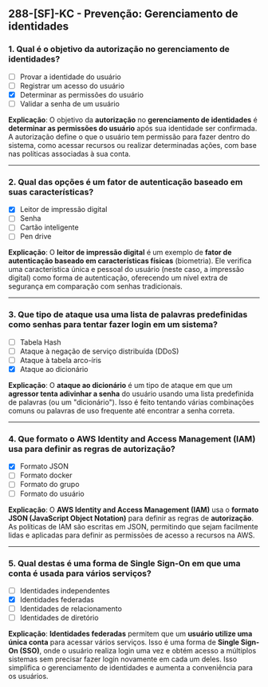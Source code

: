 ## 288-[SF]-KC - Prevenção: Gerenciamento de identidades

### 1. Qual é o objetivo da autorização no gerenciamento de identidades?
- [ ] Provar a identidade do usuário
- [ ] Registrar um acesso do usuário
- [x] Determinar as permissões do usuário
- [ ] Validar a senha de um usuário

**Explicação**: O objetivo da **autorização** no **gerenciamento de identidades** é **determinar as permissões do usuário** após sua identidade ser confirmada. A autorização define o que o usuário tem permissão para fazer dentro do sistema, como acessar recursos ou realizar determinadas ações, com base nas políticas associadas à sua conta.

---

### 2. Qual das opções é um fator de autenticação baseado em suas características?
- [x] Leitor de impressão digital
- [ ] Senha
- [ ] Cartão inteligente
- [ ] Pen drive

**Explicação**: O **leitor de impressão digital** é um exemplo de **fator de autenticação baseado em características físicas** (biometria). Ele verifica uma característica única e pessoal do usuário (neste caso, a impressão digital) como forma de autenticação, oferecendo um nível extra de segurança em comparação com senhas tradicionais.

---

### 3. Que tipo de ataque usa uma lista de palavras predefinidas como senhas para tentar fazer login em um sistema?
- [ ] Tabela Hash
- [ ] Ataque à negação de serviço distribuída (DDoS)
- [ ] Ataque à tabela arco-íris
- [x] Ataque ao dicionário

**Explicação**: O **ataque ao dicionário** é um tipo de ataque em que um **agressor tenta adivinhar a senha** do usuário usando uma lista predefinida de palavras (ou um "dicionário"). Isso é feito tentando várias combinações comuns ou palavras de uso frequente até encontrar a senha correta.

---

### 4. Que formato o AWS Identity and Access Management (IAM) usa para definir as regras de autorização?
- [x] Formato JSON
- [ ] Formato docker
- [ ] Formato do grupo
- [ ] Formato do usuário

**Explicação**: O **AWS Identity and Access Management (IAM)** usa o **formato JSON (JavaScript Object Notation)** para definir as regras de **autorização**. As políticas de IAM são escritas em JSON, permitindo que sejam facilmente lidas e aplicadas para definir as permissões de acesso a recursos na AWS.

---

### 5. Qual destas é uma forma de Single Sign-On em que uma conta é usada para vários serviços?
- [ ] Identidades independentes
- [x] Identidades federadas
- [ ] Identidades de relacionamento
- [ ] Identidades de diretório

**Explicação**: **Identidades federadas** permitem que um **usuário utilize uma única conta** para acessar vários serviços. Isso é uma forma de **Single Sign-On (SSO)**, onde o usuário realiza login uma vez e obtém acesso a múltiplos sistemas sem precisar fazer login novamente em cada um deles. Isso simplifica o gerenciamento de identidades e aumenta a conveniência para os usuários.
